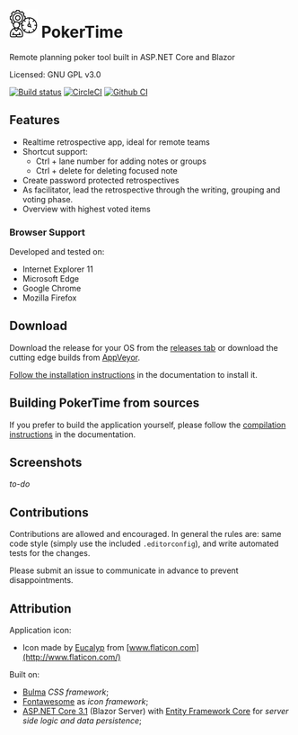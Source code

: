 # ![Icon](doc/logo.png) PokerTime

Remote planning poker tool built in ASP.NET Core and Blazor

Licensed: GNU GPL v3.0

[![Build status](https://ci.appveyor.com/api/projects/status/mlwomeg23hqb0r3j?svg=true)](https://ci.appveyor.com/project/Sebazzz/PokerTime)
[![CircleCI](https://circleci.com/gh/Sebazzz/PokerTime.svg?style=svg)](https://circleci.com/gh/Sebazzz/PokerTime)
[![Github CI](https://github.com/sebazzz/PokerTime/workflows/Continuous%20integration/badge.svg)](https://github.com/Sebazzz/PokerTime/actions?workflow=Continuous+integration)

## Features

-   Realtime retrospective app, ideal for remote teams
-   Shortcut support:
    -   Ctrl + lane number for adding notes or groups
    -   Ctrl + delete for deleting focused note
-   Create password protected retrospectives
-   As facilitator, lead the retrospective through the writing, grouping and voting phase.
-   Overview with highest voted items

### Browser Support

Developed and tested on:

-   Internet Explorer 11
-   Microsoft Edge
-   Google Chrome
-   Mozilla Firefox

## Download

Download the release for your OS from the [releases tab](https://github.com/Sebazzz/PokerTime/releases) or download the cutting edge builds from [AppVeyor](https://ci.appveyor.com/project/Sebazzz/PokerTime).

[Follow the installation instructions](docs/Installation.md) in the documentation to install it.

## Building PokerTime from sources

If you prefer to build the application yourself, please follow the [compilation instructions](doc/Building-from-sources.md) in the documentation.

## Screenshots

_to-do_

## Contributions

Contributions are allowed and encouraged. In general the rules are: same code style (simply use the included `.editorconfig`), and write automated tests for the changes.

Please submit an issue to communicate in advance to prevent disappointments.

## Attribution

Application icon:

-   Icon made by [Eucalyp](https://www.flaticon.com/authors/eucalyp) from [www.flaticon.com](http://www.flaticon.com/)

Built on:

-   [Bulma](https://bulma.io) _CSS framework_;
-   [Fontawesome](http://fontawesome.io/) as _icon framework_;
-   [ASP.NET Core 3.1](https://dot.net) (Blazor Server) with [Entity Framework Core](https://docs.microsoft.com/en-us/ef/core/) for _server side logic and data persistence_;
